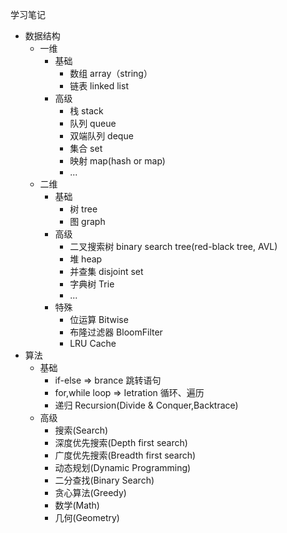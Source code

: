 学习笔记

- 数据结构
  - 一维
    - 基础
      -  数组 array（string）
      -  链表 linked list
    - 高级
      - 栈 stack
      - 队列 queue
      - 双端队列 deque
      - 集合 set
      - 映射 map(hash or map)
      - ...
  - 二维
    - 基础
      - 树 tree
      - 图 graph
    - 高级
      - 二叉搜索树 binary search tree(red-black tree, AVL)
      - 堆 heap
      - 并查集 disjoint set
      - 字典树 Trie
      - ...
    - 特殊
      - 位运算 Bitwise
      - 布隆过滤器 BloomFilter
      - LRU Cache
- 算法
  - 基础
    - if-else => brance 跳转语句
    - for,while loop => Ietration 循环、遍历
    - 递归 Recursion(Divide & Conquer,Backtrace)
  - 高级
    - 搜索(Search)
    - 深度优先搜索(Depth first search)
    - 广度优先搜索(Breadth first search)
    - 动态规划(Dynamic Programming)
    - 二分查找(Binary Search)
    - 贪心算法(Greedy)
    - 数学(Math)
    - 几何(Geometry)